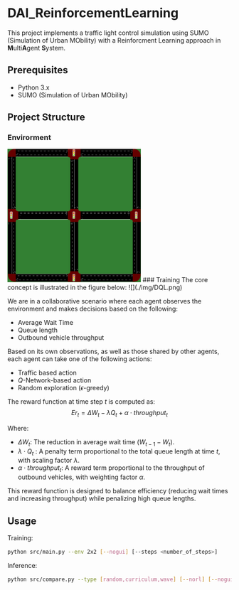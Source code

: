 # DAI_ReinforcementLearning


This project implements a traffic light control simulation using SUMO (Simulation of Urban MObility) with a Reinforcment Learning approach in **M**ulti**A**gent **S**ystem.

## Prerequisites

- Python 3.x
- SUMO (Simulation of Urban MObility)


## Project Structure

### Envirorment
<img src="./img/env.png" alt="Environment" width="300px">
### Training
The core concept is illustrated in the figure below:
![](./img/DQL.png)

We are in a collaborative scenario where each agent observes the environment and makes decisions based on the following:
- Average Wait Time
- Queue length
- Outbound vehicle throughput

Based on its own observations, as well as those shared by other agents, each agent can take one of the following actions:
- Traffic based action 
- $Q$-Network-based action
- Random exploration ($\epsilon$-greedy) 

The reward function at time step $t$ is computed as:
$$Er_t = \Delta W_t - \lambda Q_t + \alpha \cdot throughput_t$$


Where: 
- $\Delta W_t$​: The reduction in average wait time ($W_{t−1}−W_t$​).
- $\lambda \cdot Q_t$ : A penalty term proportional to the total queue length at time $t$, with scaling factor $\lambda$.
- $\alpha \cdot throughput_t$: A reward term proportional to the throughput of outbound vehicles, with weighting factor $\alpha$.

This reward function is designed to balance efficiency (reducing wait times and increasing throughput) while penalizing high queue lengths.


## Usage

Training:
```bash
python src/main.py --env 2x2 [--nogui] [--steps <number_of_steps>]
```
Inference:
```bash
python src/compare.py --type [random,curriculum,wave] [--norl] [--nogui] [--plot]
```

